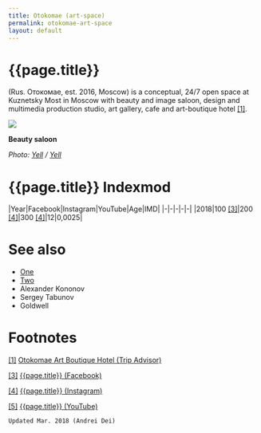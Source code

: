 ```yaml
---
title: Otokomae (art-space)
permalink: otokomae-art-space
layout: default
---
```


# {{page.title}}

(Rus. Отокомае, est. 2016, Moscow) is a conceptual, 24/7 open space at Kuznetsky Most in Moscow with beauty and image saloon, design and multimedia production studio, art gallery, cafe and art-boutique hotel <span id="a1">[\[1\]](#f1)</span>.

![](https://irs1.4sqi.net/img/general/original/3249224_bwiSRLG75iGmi-CxKNwbCGW_wHaZZ-zoe7aJA26qvIY.jpg)

**Beauty saloon**

*Photo: [Yell](index) / [Yell](https://www.yell.ru/moscow/com/proekt-otokomae_10705666/)*

# {{page.title}} Indexmod

|Year|Facebook|Instagram|YouTube|Age|IMD|
|-|-|-|-|-|
|2018|100 <span id="a3">[\[3\]](#f3)</span>|200 <span id="a4">[\[4\]](#f4)</span>|300 <span id="a4">[\[4\]](#f4)</span>|12|0,0025|


# See also

+ [One](index)
+ [Two](index)
+ Alexander Kononov
+ Sergey Tabunov
+ Goldwell

# Footnotes



[[1]](#a1) <span id="f1"></span> [Otokomae Art Boutique Hotel (Trip Advisor)](https://www.tripadvisor.ru/Hotel_Review-g298484-d4609149-Reviews-Otokomae_Art_Boutique_Hotel-Moscow_Central_Russia.html)

[[3]](#a3) <span id="f3"></span> [{{page.title}} (Facebook)](index)

[[4]](#a4) <span id="f4"></span> [{{page.title}} (Instagram)](index)

[[5]](#a5) <span id="f5"></span> [{{page.title}} (YouTube)](index)

`Updated Mar. 2018 (Andrei Dei)`
